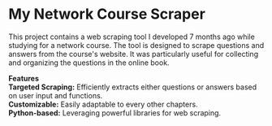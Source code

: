 # **My Network Course Scraper**
This project contains a web scraping tool I developed 7 months ago while studying for a network course. The tool is designed to scrape questions and answers from the course's website. It was particularly useful for collecting and organizing the questions in the online book.

**Features** <br>
**Targeted Scraping:** Efficiently extracts either questions or answers based on user input and functions. <br>
**Customizable:** Easily adaptable to every other chapters. <br>
**Python-based:** Leveraging powerful libraries for web scraping. <br>
